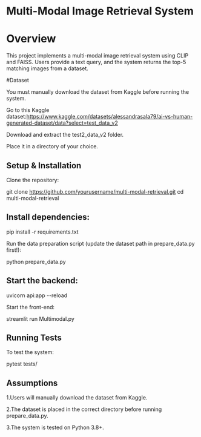 # Multi-Modal Image Retrieval System

# Overview

This project implements a multi-modal image retrieval system using CLIP and FAISS. Users provide a text query, and the system returns the top-5 matching images from a dataset.

#Dataset

You must manually download the dataset from Kaggle before running the system.

Go to this Kaggle dataset:https://www.kaggle.com/datasets/alessandrasala79/ai-vs-human-generated-dataset/data?select=test_data_v2

Download and extract the test2_data_v2 folder.

Place it in a directory of your choice.

## Setup & Installation

Clone the repository:

git clone https://github.com/yourusername/multi-modal-retrieval.git
 cd multi-modal-retrieval

## Install dependencies:

pip install -r requirements.txt

Run the data preparation script (update the dataset path in prepare_data.py first!):

python prepare_data.py

## Start the backend:

uvicorn api:app --reload

Start the front-end:

streamlit run Multimodal.py

## Running Tests

To test the system:

pytest tests/

## Assumptions

1.Users will manually download the dataset from Kaggle.

2.The dataset is placed in the correct directory before running prepare_data.py.

3.The system is tested on Python 3.8+.



